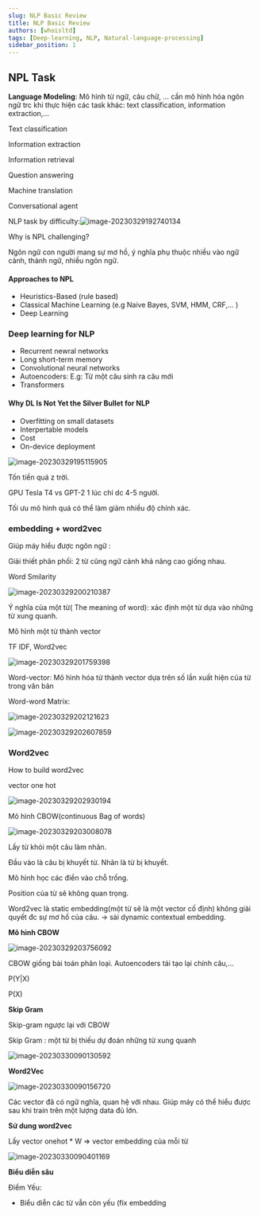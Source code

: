 ```yaml
---
slug: NLP Basic Review
title: NLP Basic Review
authors: [whoisltd]
tags: [Deep-learning, NLP, Natural-language-processing]
sidebar_position: 1
---
```


## NPL  Task

**Language Modeling**: Mô hình từ ngữ, câu chữ, ... cần mô hình hóa ngôn ngữ trc khi thực hiện các task khác: text classification, information extraction,...

Text classification

Information extraction

Information retrieval

Question answering

Machine translation

Conversational agent

NLP task by difficulty:![image-20230329192740134](/home/whoisltd/.config/Typora/typora-user-images/image-20230329192740134.png)

Why is NPL challenging?

Ngôn ngữ con người mang sự mơ hồ, ý nghĩa phụ thuộc nhiều vào ngữ cảnh, thành ngữ, nhiều ngôn ngữ.

#### Approaches to NPL

- Heuristics-Based (rule based)
- Classical Machine Learning (e.g Naive Bayes, SVM, HMM, CRF,... )
- Deep Learning

### Deep learning for NLP

- Recurrent newral networks
- Long short-term memory
- Convolutional neural networks
- Autoencoders: E.g: Từ một câu sinh ra câu mới
- Transformers

#### Why DL Is Not Yet the Silver Bullet for NLP

- Overfitting on small datasets
- Interpertable models
- Cost
- On-device deployment

![image-20230329195115905](/home/whoisltd/.config/Typora/typora-user-images/image-20230329195115905.png)

Tốn tiền quá z trời.

GPU Tesla T4 vs GPT-2 1 lúc chỉ dc 4-5 người.

Tối ưu mô hình quá có thể làm giảm nhiều độ chính xác.

### embedding + word2vec

Giúp máy hiểu được ngôn ngữ : 

Giải thiết phân phối: 2 từ cũng ngữ cảnh khả năng cao giống nhau.

Word Smilarity

![image-20230329200210387](/home/whoisltd/.config/Typora/typora-user-images/image-20230329200210387.png)

Ý nghĩa của một từ( The meaning of word): xác định một từ dựa vào những từ xung quanh.

Mô hình một từ thành vector

TF IDF, Word2vec

![image-20230329201759398](/home/whoisltd/.config/Typora/typora-user-images/image-20230329201759398.png)

Word-vector: Mô hình hóa từ thành vector dựa trên số lần xuất hiện của từ trong văn bản

Word-word Matrix: 

![image-20230329202121623](/home/whoisltd/.config/Typora/typora-user-images/image-20230329202121623.png)

![image-20230329202607859](/home/whoisltd/.config/Typora/typora-user-images/image-20230329202607859.png)

### Word2vec

How to build word2vec

vector one hot

![image-20230329202930194](/home/whoisltd/.config/Typora/typora-user-images/image-20230329202930194.png)

Mô hình CBOW(continuous Bag of words)

![image-20230329203008078](/home/whoisltd/.config/Typora/typora-user-images/image-20230329203008078.png)

Lấy từ khỏi một câu làm nhãn.

Đầu vào là câu bị khuyết từ. Nhãn là từ bị khuyết.

Mô hình học các điền vào chỗ trống. 

Position của từ sẽ không quan trọng.

Word2vec là static embedding(một từ sẽ là một vector cố định) không giải quyết đc sự mơ hồ của câu. -> sài dynamic contextual embedding. 

**Mô hình CBOW**

![image-20230329203756092](/home/whoisltd/.config/Typora/typora-user-images/image-20230329203756092.png)

CBOW giống bài toán phân loại. Autoencoders tái tạo lại chính câu,...

P(Y|X)

P(X)

**Skip Gram**

Skip-gram ngược lại với CBOW

Skip Gram : một từ bị thiếu dự đoán những từ xung quanh

![image-20230330090130592](/home/whoisltd/.config/Typora/typora-user-images/image-20230330090130592.png)

**Word2Vec**

![image-20230330090156720](/home/whoisltd/.config/Typora/typora-user-images/image-20230330090156720.png)

Các vector đã có ngữ nghĩa, quan hệ với nhau. Giúp máy có thể hiểu được sau khi train trên một lượng data đủ lớn.

**Sử dung word2vec**

Lấy vector onehot * W => vector embedding của mỗi từ

![image-20230330090401169](/home/whoisltd/.config/Typora/typora-user-images/image-20230330090401169.png)

**Biểu diễn sâu**

Điểm Yếu: 

- Biểu diễn các từ vẫn còn yếu (fix embedding